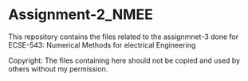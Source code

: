 # Assignment-2_NMEE
This repository contains the files related to the assignmnet-3 done for ECSE-543: Numerical Methods for electrical Engineering

Copyright: The files containing here should not be copied and used by others without my permission.


